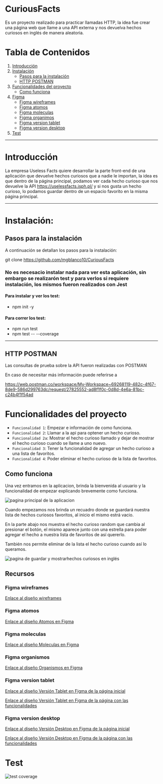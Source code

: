 # CuriousFacts
Es un proyecto realizado para practicar llamadas HTTP, la idea fue crear una página web que llame a una API externa y nos devuelva hechos curiosos en inglés de manera aleatoria. 

# Tabla de Contenidos

1. [Introducción](#introducción)
2. [Instalación](#instalación)
	* [Pasos para la instalación](#pasos-para-la-instalación)
	* [HTTP POSTMAN](#http-postman)
3. [Funcionalidades del proyecto](#funcionalidades-del-proyecto)
	* [Como funciona](#como-funciona)
4. [Figma](#recursos)
    * [Figma wireframes](#figma-wireframes)
    * [Figma atomos](#figma-atomos)
    * [Figma moleculas](#figma-moleculas)
    * [Figma organimos](#figma-organismos)
    * [Figma version tablet](#figma-version-tablet)
    * [Figma version desktop](#figma-version-desktop)
5. [Test](#test)

---

# Introducción
La empresa Useless Facts quiere desarrollar la parte front-end de una aplicación que devuelve hechos curiosos que a nadie le importan, la idea es que dentro de la página principal, podamos ver cada hecho curioso que nos devuelve la API https://uselessfacts.jsph.pl/ y si nos gusta un hecho curioso, lo podamos guardar dentro de un espacio favorito en la misma página principal.

---

# Instalación:
## Pasos para la instalación

A continuación se detallan los pasos para la instalación:

git clone https://github.com/mgblanco10/CuriousFacts

### No es necesacio instalar nada para ver esta aplicación, sin embargo se realizarón test y para verlos si requiere instalación, los mismos fueron realizados con Jest 

#### Para instalar y ver los test:
- npm init -y
#### Para correr los test:
- npm run test
- npm test -- --coverage

___
## HTTP POSTMAN
Las consultas de prueba sobre la API fueron realizadas con POSTMAN

En caso de necesitar más información puede referirse a 

https://web.postman.co/workspace/My-Workspace~69268119-482c-4f67-8de9-586d299763dc/request/27825552-ad8f1f0c-0d8d-4e6a-81bc-c24b4f1f54ad

# Funcionalidades del proyecto
 - `Funcionalidad 1`: Empezar e información de como funciona. 
 - `Funcionalidad 2`: Llamar a la api para optener un hecho curioso.
 - `Funcionalidad 2a`: Mostrar el hecho curioso llamado y dejar de mostrar el hecho curioso cuando se llame a uno nuevo.
 - `Funcionalidad 3`: Tener la funcionalidad de agregar un hecho curioso a una lista de favoritos.
 - `Funcionalidad 4`: Poder eliminar el hecho curioso de la lista de favoritos.

## Como funciona
Una vez entramos en la aplicacion, brinda la bienvenida al usuario y la funcionalidad de empezar explicando brevemente como funciona.

 ![pagina principal de la aplicacion](/img/mobileHome.png)

Cuando  empezamos nos brinda un recuadro donde se guardará nuestra lista de hechos curiosos favoritos, al inicio el mismo estrá vacio.

En la parte abajo nos muestra el hecho curioso random que cambia al presionar el botón, el mismo aparece junto con una estrella para poder agregar el hecho a nuestra lista de favoritos de así quererlo.

También nos permite eliminar de la lista el hecho curioso cuando así lo queramos.

![pagina de guardar y mostrarhechos curiosos en inglés](/img/mobileCuriousFacts.png)

## Recursos

### Figma wireframes
[Enlace al diseño wireframes](/img/wireframe.png)

### Figma atomos
[Enlace al diseño Atomos en Figma](/img/atomos.png)

### Figma moleculas
[Enlace al diseño Moleculas en Figma](/img/moleculas.png)

### Figma organismos
[Enlace al diseño Organismos en Figma](/img/organismos.png)

### Figma version tablet
[Enlace al diseño Versión Tablet en Figma de la página inicial](/img/tabletHome.png)

[Enlace al diseño Versión Tablet en Figma de la página con las funcionalidades](/img/tabletCuriousFact.png)

### Figma version desktop
[Enlace al diseño Versión Desktop en Figma de la página inicial](/img/desktopHome.png)

[Enlace al diseño Versión Desktop en Figma de la página con las funcionalidades](/img/desktopCuriousFact.png)

# Test
 ![test coverage](/img//testCoverage.png)



 









